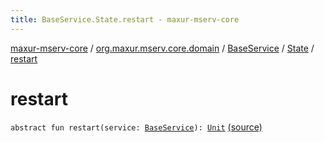 ```yaml
---
title: BaseService.State.restart - maxur-mserv-core
---
```


[maxur-mserv-core](../../../index.html) / [org.maxur.mserv.core.domain](../../index.html) / [BaseService](../index.html) / [State](index.html) / [restart](.)

# restart

`abstract fun restart(service: `[`BaseService`](../index.html)`): `[`Unit`](https://kotlinlang.org/api/latest/jvm/stdlib/kotlin/-unit/index.html) [(source)](https://github.com/myunusov/maxur-mserv/tree/master/maxur-mserv-core/src/main/kotlin/org/maxur/mserv/core/domain/BaseService.kt#L81)